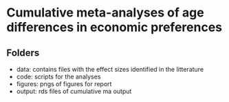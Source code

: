 # Cumulative meta-analyses of age differences in economic preferences
 ## Folders
 - data: contains files with the effect sizes identified in the litterature
 - code: scripts for the analyses
 - figures: pngs of figures for report
 - output: rds files of cumulative ma output
